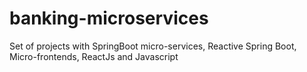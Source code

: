 # banking-microservices
Set of projects with SpringBoot micro-services, Reactive Spring Boot, Micro-frontends, ReactJs and Javascript
